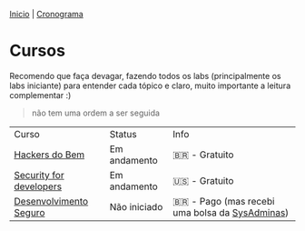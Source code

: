 [Inicio](https://rayanepimentel.github.io/InfoSec-iniciante/) | [Cronograma](https://rayanepimentel.github.io/InfoSec-iniciante/site/cronograma/cronograma.html)

# Cursos

Recomendo que faça devagar, fazendo todos os labs (principalmente os labs iniciante) para entender cada tópico e claro, muito importante a leitura complementar :) 

> não tem uma ordem a ser seguida


| | | |
|-|-|-|
|Curso | Status | Info|
|[Hackers do Bem](./hackersDoBem/README.md) | Em andamento | 🇧🇷 - Gratuito |
|[Security for developers](./Security-for-developers/README.md) | Em andamento | 🇺🇸 - Gratuito |
|[Desenvolvimento Seguro](https://cursos.alura.com.br/formacao-desenvolvimento-seguro) | Não iniciado | 🇧🇷 - Pago (mas recebi uma bolsa da [SysAdminas](https://sysadminas.com.br/))| 


